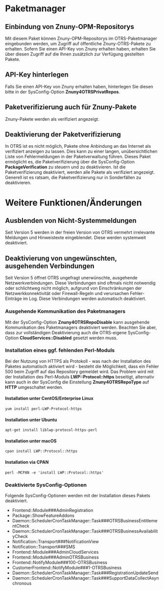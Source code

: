 # Paketmanager

## Einbindung von Znuny-OPM-Repositorys
Mit diesem Paket können Znuny-OPM-Repositorys im OTRS-Paketmanager eingebunden werden, um Zugriff auf öffentliche Znuny-OTRS-Pakete zu erhalten. Sofern Sie einen API-Key von Znuny erhalten haben, erhalten Sie über diesen Zugriff auf die Ihnen zusätzlich zur Verfügung gestellten Pakete.

## API-Key hinterlegen
Falls Sie einen API-Key von Znuny erhalten haben, hinterlegen Sie diesen bitte in der SysConfig-Option __Znuny4OTRSPrivatRepos__.

## Paketverifizierung auch für Znuny-Pakete
Znuny-Pakete werden als verifiziert angezeigt.

## Deaktivierung der Paketverifizierung
In OTRS ist es nicht möglich, Pakete ohne Anbindung an das Internet als verifiziert anzeigen zu lassen. Dies kann zu einer langen, unübersichtlichen Liste von Fehlermeldungen in der Paketverwaltung führen. Dieses Paket ermöglicht es, die Paketverifizierung über die SysConfig-Option __PackageVerification__ zu steuern und zu deaktivieren. Ist die Paketverifizierung deaktiviert, werden alle Pakete als verifiziert angezeigt. Generell ist es ratsam, die Paketverifizierung nur in Sonderfällen zu deaktivieren.

# Weitere Funktionen/Änderungen

## Ausblenden von Nicht-Systemmeldungen

Seit Version 5 werden in der freien Version von OTRS vermehrt irrelevante Meldungen und Hinweistexte eingeblendet. Diese werden systemweit deaktiviert.

## Deaktivierung von ungewünschten, ausgehenden Verbindungen

Seit Version 5 öffnet OTRS ungefragt unerwünschte, ausgehende Netzwerkverbindungen. Diese Verbindungen sind oftmals nicht notwendig oder schlichtweg nicht möglich, aufgrund von Einschränkungen der Netzwerkkonnektivität oder Firewall-Regeln und verursachen Fehler-Einträge im Log. Diese Verbindungen werden automatisch deaktiviert.

### Ausgehende Kommunikation des Paketmanagers
Mit der SysConfig-Option __Znuny4OTRSRepoDisable__ kann ausgehende Kommunikation des Paketmanagers deaktiviert werden. Beachten Sie aber, dass zur vollständigen Deaktivierung auch die OTRS-eigene SysConfig-Option __CloudServices::Disabled__ gesetzt werden muss.

### Installation eines ggf. fehlenden Perl-Moduls
Bei der Nutzung von HTTPS als Protokoll - was nach der Installation des Paketes automatisch aktiviert wird - besteht die Möglichkeit, dass ein Fehler 500 beim Zugriff auf das Repository gemeldet wird. Das Problem wird mit der Installation des Perl-Moduls __LWP::Protocol::https__ beseitigt, alternativ kann auch in der SysConfig die Einstellung __Znuny4OTRSRepoType__ auf __HTTP__ umgeschaltet werden.

#### Installation unter CentOS/Enterprise Linux
```
yum install perl-LWP-Protocol-https
```
#### Installation unter Ubuntu
```
apt-get install liblwp-protocol-https-perl
```
#### Installation unter macOS
```
cpan install LWP::Protocol::https
```
#### Installation via CPAN
```
perl -MCPAN -e 'install LWP::Protocol::https'
```

### Deaktivierte SysConfig-Optionen
Folgende SysConfig-Optionen werden mit der Installation dieses Pakets deaktiviert.

- Frontend::Module###AdminRegistration
- Package::ShowFeatureAddons
- Daemon::SchedulerCronTaskManager::Task###OTRSBusinessEntitlementCheck
- Daemon::SchedulerCronTaskManager::Task###OTRSBusinessAvailabilityCheck
- Notification::Transport###NotificationView
- Notification::Transport###SMS
- Frontend::Module###AdminCloudServices
- Frontend::Module###AdminOTRSBusiness
- Frontend::NotifyModule###100-OTRSBusiness
- CustomerFrontend::NotifyModule###1-OTRSBusiness
- Daemon::SchedulerCronTaskManager::Task###RegistrationUpdateSend
- Daemon::SchedulerCronTaskManager::Task###SupportDataCollectAsynchronous
